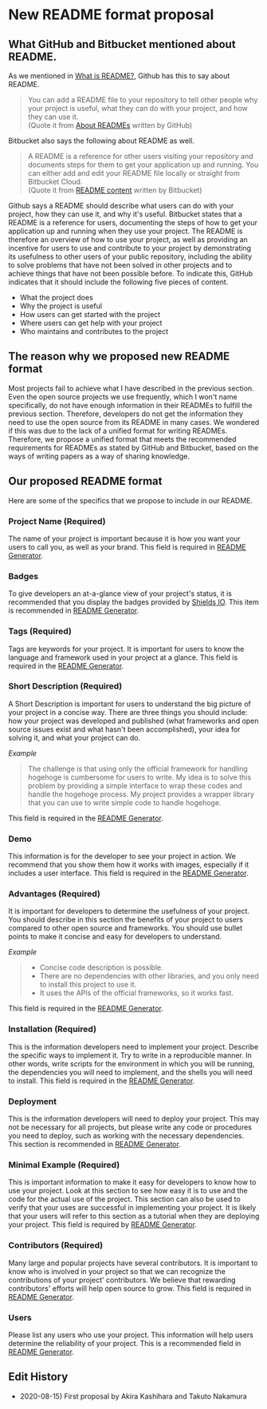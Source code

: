 # New README format proposal

## What GitHub and Bitbucket mentioned about README.

As we mentioned in [What is README?](https://leadyou.hacknock.com), Github has this to say about README.

> You can add a README file to your repository to tell other people why your project is useful, what they can do with your project, and how they can use it.  
> (Quote it from [About READMEs](https://docs.github.com/en/github/creating-cloning-and-archiving-repositories/about-readmes) written by GitHub)

Bitbucket also says the following about README as well.

> A README is a reference for other users visiting your repository and documents steps for them to get your application up and running. You can either add and edit your README file locally or straight from Bitbucket Cloud.  
> (Quote it from [README content](https://support.atlassian.com/bitbucket-cloud/docs/readme-content/) written by Bitbucket)

Github says a README should describe what users can do with your project, how they can use it, and why it's useful.
Bitbucket states that a README is a reference for users, documenting the steps of how to get your application up and running when they use your project.
The README is therefore an overview of how to use your project, as well as providing an incentive for users to use and contribute to your project by demonstrating its usefulness to other users of your public repository, including the ability to solve problems that have not been solved in other projects and to achieve things that have not been possible before.
To indicate this, GitHub indicates that it should include the following five pieces of content.

- What the project does
- Why the project is useful
- How users can get started with the project
- Where users can get help with your project
- Who maintains and contributes to the project

## The reason why we proposed new README format

Most projects fail to achieve what I have described in the previous section.
Even the open source projects we use frequently, which I won't name specifically, do not have enough information in their READMEs to fulfill the previous section.
Therefore, developers do not get the information they need to use the open source from its README in many cases.
We wondered if this was due to the lack of a unified format for writing READMEs.
Therefore, we propose a unified format that meets the recommended requirements for READMEs as stated by GitHub and Bitbucket, based on the ways of writing papers as a way of sharing knowledge.

## Our proposed README format

Here are some of the specifics that we propose to include in our README.

### Project Name (Required)

The name of your project is important because it is how you want your users to call you, as well as your brand.
This field is required in [README Generator](https://generator.hacknock.com).

### Badges

To give developers an at-a-glance view of your project's status, it is recommended that you display the badges provided by [Shields IO](https://shields.io/).
This item is recommended in [README Generator](https://generator.hacknock.com).

### Tags (Required)

Tags are keywords for your project.
It is important for users to know the language and framework used in your project at a glance.
This field is required in the [README Generator](https://generator.hacknock.com).

### Short Description (Required)

A Short Description is important for users to understand the big picture of your project in a concise way.
There are three things you should include: how your project was developed and published (what frameworks and open source issues exist and what hasn't been accomplished), your idea for solving it, and what your project can do.

_Example_

> The challenge is that using only the official framework for handling hogehoge is cumbersome for users to write.
> My idea is to solve this problem by providing a simple interface to wrap these codes and handle the hogehoge process.
> My project provides a wrapper library that you can use to write simple code to handle hogehoge.

This field is required in the [README Generator](https://generator.hacknock.com).

### Demo

This information is for the developer to see your project in action.
We recommend that you show them how it works with images, especially if it includes a user interface.
This field is required in the [README Generator](https://generator.hacknock.com).

### Advantages (Required)

It is important for developers to determine the usefulness of your project.
You should describe in this section the benefits of your project to users compared to other open source and frameworks.
You should use bullet points to make it concise and easy for developers to understand.

_Example_

> - Concise code description is possible.
> - There are no dependencies with other libraries, and you only need to install this project to use it.
> - It uses the APIs of the official frameworks, so it works fast.

This field is required in the [README Generator](https://generator.hacknock.com).

### Installation (Required)

This is the information developers need to implement your project.
Describe the specific ways to implement it.
Try to write in a reproducible manner. In other words, write scripts for the environment in which you will be running, the dependencies you will need to implement, and the shells you will need to install.
This field is required in the [README Generator](https://generator.hacknock.com).

### Deployment

This is the information developers will need to deploy your project.
This may not be necessary for all projects, but please write any code or procedures you need to deploy, such as working with the necessary dependencies.
This section is recommended in [README Generator](https://generator.hacknock.com).

### Minimal Example (Required)

This is important information to make it easy for developers to know how to use your project.
Look at this section to see how easy it is to use and the code for the actual use of the project.
This section can also be used to verify that your uses are successful in implementing your project.
It is likely that your users will refer to this section as a tutorial when they are deploying your project.
This field is required by [README Generator](https://generator.hacknock.com).

### Contributors (Required)

Many large and popular projects have several contributors.
It is important to know who is involved in your project so that we can recognize the contributions of your project' contributors.
We believe that rewarding contributors' efforts will help open source to grow.
This field is required in [README Generator](https://generator.hacknock.com).

### Users

Please list any users who use your project.
This information will help users determine the reliability of your project.
This is a recommended field in [README Generator](https://generator.hacknock.com).

## Edit History

- 2020-08-15) First proposal by Akira Kashihara and Takuto Nakamura
